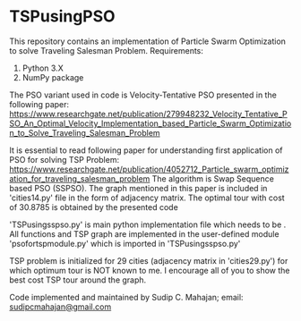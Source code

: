 # TSPusingPSO
This repository contains an implementation of Particle Swarm Optimization to solve Traveling Salesman Problem.
Requirements:
1. Python 3.X
2. NumPy package

The PSO variant used in code is Velocity-Tentative PSO presented in the following paper:
https://www.researchgate.net/publication/279948232_Velocity_Tentative_PSO_An_Optimal_Velocity_Implementation_based_Particle_Swarm_Optimization_to_Solve_Traveling_Salesman_Problem

It is essential to read following paper for understanding first application of PSO for solving TSP Problem:
https://www.researchgate.net/publication/4052712_Particle_swarm_optimization_for_traveling_salesman_problem
The algorithm is Swap Sequence based PSO (SSPSO). The graph mentioned in this paper is included in 'cities14.py' file in the form of adjacency matrix. The optimal tour with cost of 30.8785 is obtained by the presented code 

'TSPusingsspso.py' is main python implementation file which needs to be .
All functions and TSP graph are implemented in the user-defined module 'psofortspmodule.py' which is imported in 'TSPusingsspso.py'

TSP problem is initialized for 29 cities (adjacency matrix in 'cities29.py') for which optimum tour is NOT known to me. I encourage all of you to show the best cost TSP tour around the graph.

Code implemented and maintained by Sudip C. Mahajan; email: sudipcmahajan@gmail.com
